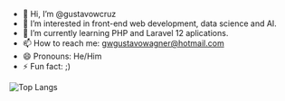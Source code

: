 - 👋 Hi, I’m @gustavowcruz
- 👀 I’m interested in front-end web development, data science and AI.
- 🌱 I’m currently learning PHP and Laravel 12 aplications.
- 📫 How to reach me: gwgustavowagner@hotmail.com
- 😄 Pronouns: He/Him
- ⚡ Fun fact: ;)

![Top Langs](https://github-readme-stats.vercel.app/api/top-langs/?username=SEU_USUARIO&layout=compact)

<!---
gustavowcruz/gustavowcruz is a ✨ special ✨ repository because its `README.md` (this file) appears on your GitHub profile.
You can click the Preview link to take a look at your changes.
--->
